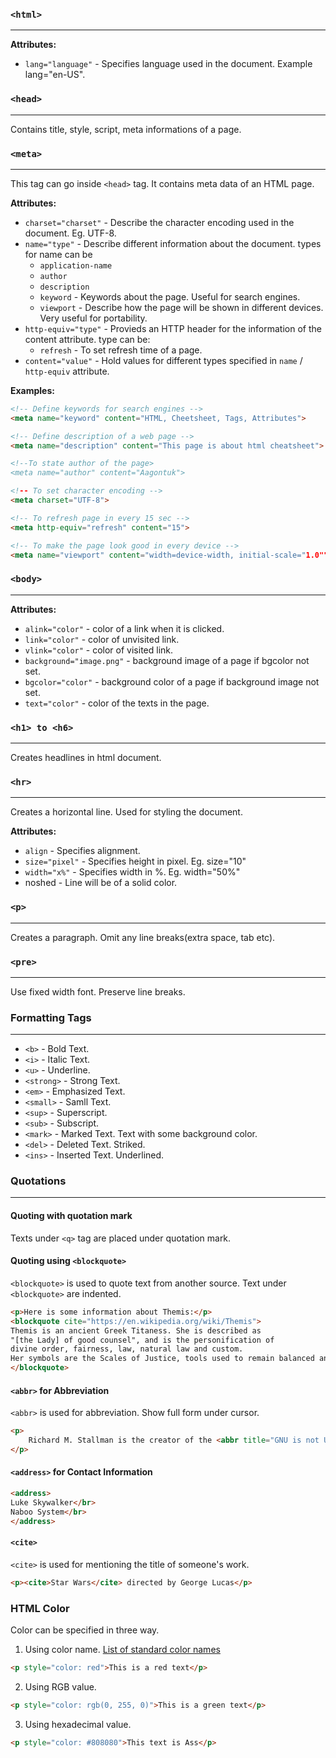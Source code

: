 ### `<html>` ###
---

**Attributes:**
* `lang="language"` - Specifies language used in the document. Example lang="en-US".

### `<head>` ###
---

Contains title, style, script, meta informations of a page.

### `<meta>` ###
---

This tag can go inside `<head>` tag. It contains meta data of an HTML page.

**Attributes:**
* `charset="charset"` - Describe the character encoding used in the document. Eg. UTF-8.
* `name="type"` - Describe different information about the document. types for name can be
    * `application-name`
	* `author`
	* `description`
	* `keyword` - Keywords about the page. Useful for search engines.
	* `viewport` - Describe how the page will be shown in different devices. Very useful for portability.
* `http-equiv="type"` - Provieds an HTTP header for the information of the content attribute. type can be:
    * `refresh` - To set refresh time of a page.
* `content="value"` - Hold values for different types specified in `name` / `http-equiv` attribute.

**Examples:**
```html
<!-- Define keywords for search engines -->
<meta name="keyword" content="HTML, Cheetsheet, Tags, Attributes">

<!-- Define description of a web page -->
<meta name="description" content="This page is about html cheatsheet">

<!--To state author of the page>
<meta name="author" content="Aagontuk">

<!-- To set character encoding -->
<meta charset="UTF-8">

<!-- To refresh page in every 15 sec -->
<meta http-equiv="refresh" content="15">

<!-- To make the page look good in every device -->
<meta name="viewport" content="width=device-width, initial-scale="1.0"">
```

### `<body>` ###
---

**Attributes:**
* `alink="color"` - color of a link when it is clicked.
* `link="color"` - color of unvisited link.
* `vlink="color"` - color of visited link.
* `background="image.png"` - background image of a page if bgcolor not set.
* `bgcolor="color"` - background color of a page if background image not set.
* `text="color"` - color of the texts in the page.

### `<h1> to <h6>` ###
---

Creates headlines in html document.

### `<hr>` ###
---

Creates a horizontal line. Used for styling the document.

**Attributes:**
* `align` - Specifies alignment.
* `size="pixel"` - Specifies height in pixel. Eg. size="10"
* `width="x%"` - Specifies width in %. Eg. width="50%"
* noshed - Line will be of a solid color.

### `<p>` ###
---

Creates a paragraph. Omit any line breaks(extra space, tab etc).

### `<pre>` ###
---

Use fixed width font. Preserve line breaks.

### Formatting Tags ###
---

* `<b>` - Bold Text.
* `<i>` - Italic Text.
* `<u>` - Underline.
* `<strong>` - Strong Text.
* `<em>` - Emphasized Text.
* `<small>` - Samll Text.
* `<sup>` - Superscript.
* `<sub>` - Subscript.
* `<mark>` - Marked Text. Text with some background color.
* `<del>` - Deleted Text. Striked.
* `<ins>` - Inserted Text. Underlined.

### Quotations ###
---

#### Quoting with quotation mark ####

Texts under `<q>` tag are placed under quotation mark.

#### Quoting using `<blockquote>` ####

`<blockquote>` is used to quote text from another source.
Text under `<blockquote>` are indented.
```html
<p>Here is some information about Themis:</p>
<blockquote cite="https://en.wikipedia.org/wiki/Themis">
Themis is an ancient Greek Titaness. She is described as
"[the Lady] of good counsel", and is the personification of
divine order, fairness, law, natural law and custom.
Her symbols are the Scales of Justice, tools used to remain balanced and pragmatic.
</blockquote>
```

#### `<abbr>` for Abbreviation ####

`<abbr>` is used for abbreviation. Show full form under cursor.
```html
<p>
	Richard M. Stallman is the creator of the <abbr title="GNU is not Unix">GNU</abbr> system.
</p>
```

#### `<address>` for Contact Information ####

```html
<address>
Luke Skywalker</br>
Naboo System</br>
</address>
```

#### `<cite>` ####

`<cite>` is used for mentioning the title of someone's work.
```html
<p><cite>Star Wars</cite> directed by George Lucas</p>
```

### HTML Color ###

Color can be specified in three way.

1. Using color name. [List of standard color names](https://www.w3schools.com/colors/colors_names.asp)
```html
<p style="color: red">This is a red text</p>
```
2. Using RGB value.
```html
<p style="color: rgb(0, 255, 0)">This is a green text</p>
```
3. Using hexadecimal value.
```html
<p style="color: #808080">This text is Ass</p>
```
